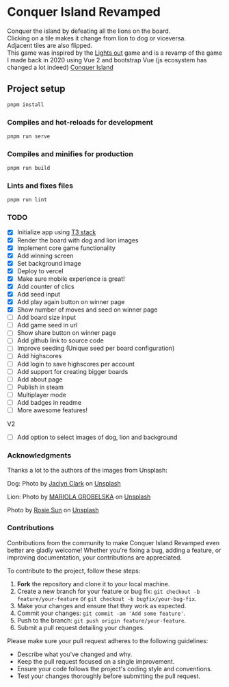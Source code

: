 # Conquer Island Revamped

Conquer the island by defeating all the lions on the board.<br>
Clicking on a tile makes it change from lion to dog or viceversa.<br>
Adjacent tiles are also flipped.<br>
This game was inspired by the [Lights out](https://en.wikipedia.org/wiki/Lights_Out_(game)) game and is a revamp of the game I made back in 2020 using Vue 2 and bootstrap Vue (js ecosystem has changed a lot indeed) [Conquer Island](https://github.com/luisthedragon/conquer-island)

## Project setup

```bash
pnpm install
```

### Compiles and hot-reloads for development

```bash
pnpm run serve
```

### Compiles and minifies for production

```bash
pnpm run build
```

### Lints and fixes files

```bash
pnpm run lint
```

### TODO

- [x] Initialize app using [T3 stack](https://create.t3.gg/)
- [x] Render the board with dog and lion images
- [x] Implement core game functionality
- [x] Add winning screen
- [x] Set background image
- [x] Deploy to vercel
- [x] Make sure mobile experience is great!
- [x] Add counter of clics
- [x] Add seed input
- [x] Add play again button on winner page
- [x] Show number of moves and seed on winner page
- [ ] Add board size input
- [ ] Add game seed in url
- [ ] Show share button on winner page
- [ ] Add github link to source code
- [ ] Improve seeding (Unique seed per board configuration)
- [ ] Add highscores
- [ ] Add login to save highscores per account
- [ ] Add support for creating bigger boards
- [ ] Add about page
- [ ] Publish in steam
- [ ] Multiplayer mode
- [ ] Add badges in readme
- [ ] More awesome features!

V2

- [ ] Add option to select images of dog, lion and background

### Acknowledgments

Thanks a lot to the authors of the images from Unsplash:

Dog: Photo by <a href="https://unsplash.com/@jaclynclark?utm_content=creditCopyText&utm_medium=referral&utm_source=unsplash">Jaclyn Clark</a> on <a href="https://unsplash.com/photos/short-coated-black-and-white-dog-UzO4kgBMCv4?utm_content=creditCopyText&utm_medium=referral&utm_source=unsplash">Unsplash</a>

Lion: Photo by <a href="https://unsplash.com/@mariolagr?utm_content=creditCopyText&utm_medium=referral&utm_source=unsplash">MARIOLA GROBELSKA</a> on <a href="https://unsplash.com/photos/lion-in-black-background-in-grayscale-photography-8a7ZTFKax_I?utm_content=creditCopyText&utm_medium=referral&utm_source=unsplash">Unsplash</a>

Photo by <a href="https://unsplash.com/@rosiesun?utm_content=creditCopyText&utm_medium=referral&utm_source=unsplash">Rosie Sun</a> on <a href="https://unsplash.com/photos/photography-of-forest-1L71sPT5XKc?utm_content=creditCopyText&utm_medium=referral&utm_source=unsplash">Unsplash</a>

### Contributions

Contributions from the community to make Conquer Island Revamped even better are gladly welcome! Whether you're fixing a bug, adding a feature, or improving documentation, your contributions are appreciated.

To contribute to the project, follow these steps:

1. **Fork** the repository and clone it to your local machine.
2. Create a new branch for your feature or bug fix: `git checkout -b feature/your-feature` or `git checkout -b bugfix/your-bug-fix`.
3. Make your changes and ensure that they work as expected.
4. Commit your changes: `git commit -am 'Add some feature'`.
5. Push to the branch: `git push origin feature/your-feature`.
6. Submit a pull request detailing your changes.

Please make sure your pull request adheres to the following guidelines:

- Describe what you've changed and why.
- Keep the pull request focused on a single improvement.
- Ensure your code follows the project's coding style and conventions.
- Test your changes thoroughly before submitting the pull request.
